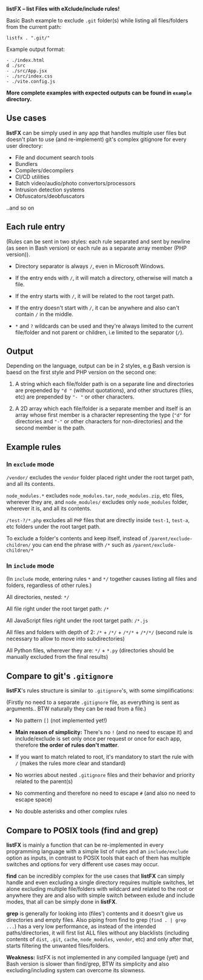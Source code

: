 
**listFX – list Files with eXclude/include rules!**


Basic Bash example to exclude `.git` folder(s) while listing all files/folders from the current path:

`listfx . ".git/"`

Example output format:
```
- ./index.html
d ./src
- ./src/App.jsx
- ./src/index.css
- ./vite.config.js
```


**More complete examples with expected outputs can be found in `example` directory.**





## Use cases
**listFX** can be simply used in any app that handles multiple user files but doesn't plan to use (and re-implement) git's complex gitignore for every user directory:

- File and document search tools
- Bundlers
- Compilers/decompilers
- CI/CD utilities
- Batch video/audio/photo convertors/processors
- Intrusion detection systems
- Obfuscators/deobfuscators

..and so on





## Each rule entry
(Rules can be sent in two styles: each rule separated and sent by newline (as seen in Bash version) or each rule as a separate array member (PHP version)).

- Directory separator is always `/`, even in Microsoft Windows.

- If the entry ends with `/`, it will match a directory, otherwise will match a file.

- If the entry starts with `/`, it will be related to the root target path.

- If the entry doesn't start with `/`, it can be anywhere and also can't contain `/` in the middle.

- `*` and `?` wildcards can be used and they're always limited to the current file/folder and not parent or children, i.e limited to the separator (`/`).





## Output
Depending on the language, output can be in 2 styles, e.g Bash version is baesd on the first style and PHP version on the second one:

1. A string which each file/folder path is on a separate line and directories are prepended by `"d "` (without quotations), and other structures (files, etc) are prepended by `"- "` or other characters.

2. A 2D array which each file/folder is a separate member and itself is an array whose first member is a character representing the type (`"d"` for directories and `"-"` or other characters for non-directories) and the second member is the path.





## Example rules
### In `exclude` mode
`/vendor/` excludes the `vendor` folder placed right under the root target path, and all its contents.

`node_modules.*` excludes `node_modules.tar`, `node_modules.zip`, etc files, wherever they are, and `node_modules/` excludes only `node_modules` folder, wherever it is, and all its contents.

`/test-?/*.php` excludes all `PHP` files that are directly inside `test-1`, `test-a`, etc folders under the root target path.

To exclude a folder's contents and keep itself, instead of `/parent/exclude-children/` you can end the phrase with `/*` such as `/parent/exclude-children/*`



### In `include` mode
(In `include` mode, entering rules `*` and `*/` together causes listing all files and folders, regardless of other rules.)

All directories, nested: `*/`

All file right under the root target path: `/*`

All JavaScript files right under the root target path: `/*.js`

All files and folders with depth of 2: `/*` + `/*/` + `/*/*` + `/*/*/` (second rule is necessary to allow to move into subdirectories)

All Python files, wherever they are: `*/` + `*.py` (directories should be manually excluded from the final results)





## Compare to git's `.gitignore`
**listFX**'s rules structure is similar to `.gitignore`'s, with some simplifications:

(Firstly no need to a separate `.gitignore` file, as everything is sent as arguments.. BTW naturally they can be read from a file.)

- No pattern `[]` (not implemented yet!)

- **Main reason of simplicity:** There's no `!` (and no need to escape it) and include/exclude is set only once per request or once for each app, therefore **the order of rules don't matter**.

- If you want to match related to root, it's mandatory to start the rule with `/` (makes the rules more clear and standard)

- No worries about nested `.gitignore` files and their behavior and priority related to the parent(s)

- No commenting and therefore no need to escape `#` (and also no need to escape space)

- No double asterisks and other complex rules





## Compare to POSIX tools (find and grep)
**listFX** is mainly a function that can be re-implemented in every programming language with a simple list of rules and an `include/exclude` option as inputs, in contrast to POSIX tools that each of them has multiple switches and options for very different use cases may occur.


**find** can be incredibly complex for the use cases that **listFX** can simply handle and even excluding a single directory requires multiple switches, let alone excluding multiple file/folders with wildcard and related to the root or anywhere they are and also with simple switch between exlude and include modes, that all can be simply done in **listFX**.


**grep** is generally for looking into (files') contents and it doesn't give us directories and empty files. Also piping from find to grep (`find . | grep ...`) has a very low performance, as instead of the intended paths/directories, it will first list ALL files without any blacklists (including contents of `dist`, `.git`, `cache`, `node_modules`, `vendor`, etc) and only after that, starts filtering the unwanted files/folders.


**Weakness:** listFX is not implemented in any compiled language (yet) and Bash version is slower than find/grep, BTW its simplicity and also excluding/including system can overcome its slowness.

